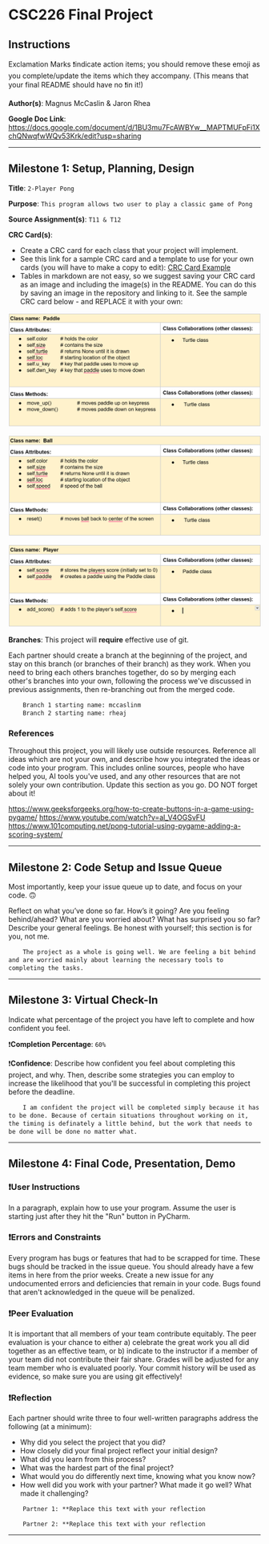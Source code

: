 # CSC226 Final Project

## Instructions

️Exclamation Marks ❗️indicate action items; you should remove these emoji as you complete/update the items which 
  they accompany. (This means that your final README should have no ❗️in it!)

️**Author(s)**: Magnus McCaslin & Jaron Rhea

️**Google Doc Link**: https://docs.google.com/document/d/1BU3mu7FcAWBYw__MAPTMUFpFi1XchQNwqfwWQv53Krk/edit?usp=sharing

---

## Milestone 1: Setup, Planning, Design

️**Title**: `2-Player Pong`

  **Purpose**: `This program allows two user to play a classic game of Pong`

️**Source Assignment(s)**: `T11 & T12`

️**CRC Card(s)**:
  - Create a CRC card for each class that your project will implement.
  - See this link for a sample CRC card and a template to use for your own cards (you will have to make a copy to edit):
    [CRC Card Example](https://docs.google.com/document/d/1JE_3Qmytk_JGztRqkPXWACJwciPH61VCx3idIlBCVFY/edit?usp=sharing)
  - Tables in markdown are not easy, so we suggest saving your CRC card as an image and including the image(s) in the 
    README. You can do this by saving an image in the repository and linking to it. See the sample CRC card below - 
    and REPLACE it with your own:


[//]: # (  Images are located at p01-final-project-p01_mccaslinm_rheaj, incase they don't appear)
  ![](image/PaddleCRC.png)

  ![](image/BallCRC.png)

  ![](image/PlayerCRC.png)

️**Branches**: This project will **require** effective use of git. 

Each partner should create a branch at the beginning of the project, and stay on this branch (or branches of their 
branch) as they work. When you need to bring each others branches together, do so by merging each other's branches 
into your own, following the process we've discussed in previous assignments, then re-branching out from the merged code.  

```
    Branch 1 starting name: mccaslinm
    Branch 2 starting name: rheaj
```

### References 

Throughout this project, you will likely use outside resources. Reference all ideas which are not your own, 
and describe how you integrated the ideas or code into your program. This includes online sources, people who have 
helped you, AI tools you've used, and any other resources that are not solely your own contribution. Update this 
section as you go. DO NOT forget about it!

https://www.geeksforgeeks.org/how-to-create-buttons-in-a-game-using-pygame/
https://www.youtube.com/watch?v=al_V4OGSvFU
https://www.101computing.net/pong-tutorial-using-pygame-adding-a-scoring-system/

---

## Milestone 2: Code Setup and Issue Queue

Most importantly, keep your issue queue up to date, and focus on your code. 🙃

Reflect on what you’ve done so far. How’s it going? Are you feeling behind/ahead? What are you worried about? 
What has surprised you so far? Describe your general feelings. Be honest with yourself; this section is for you, not me.

```
    The project as a whole is going well. We are feeling a bit behind and are worried mainly about learning the necessary tools to completing the tasks. 
```

---

## Milestone 3: Virtual Check-In

Indicate what percentage of the project you have left to complete and how confident you feel. 

❗️**Completion Percentage**: `60%`

❗️**Confidence**: Describe how confident you feel about completing this project, and why. Then, describe some 
  strategies you can employ to increase the likelihood that you'll be successful in completing this project 
  before the deadline.

```
    I am confident the project will be completed simply because it has to be done. Because of certain situations throughout working on it, the timing is definately a little behind, but the work that needs to be done will be done no matter what.
```

---

## Milestone 4: Final Code, Presentation, Demo

### ❗User Instructions

In a paragraph, explain how to use your program. Assume the user is starting just after they hit the "Run" button 
in PyCharm. 

### ❗Errors and Constraints

Every program has bugs or features that had to be scrapped for time. These bugs should be tracked in the issue queue. 
You should already have a few items in here from the prior weeks. Create a new issue for any undocumented errors and 
deficiencies that remain in your code. Bugs found that aren't acknowledged in the queue will be penalized.

### ❗Peer Evaluation

It is important that all members of your team contribute equitably. The peer evaluation is your chance to either 
a) celebrate the great work you all did together as an effective team, or b) indicate to the instructor if a member of
your team did not contribute their fair share. Grades will be adjusted for any team member who is evaluated poorly. Your
commit history will be used as evidence, so make sure you are using git effectively!

### ❗Reflection

Each partner should write three to four well-written paragraphs address the following (at a minimum):
- Why did you select the project that you did?
- How closely did your final project reflect your initial design?
- What did you learn from this process?
- What was the hardest part of the final project?
- What would you do differently next time, knowing what you know now?
- How well did you work with your partner? What made it go well? What made it challenging?

```
    Partner 1: **Replace this text with your reflection
```

```
    Partner 2: **Replace this text with your reflection
```

---